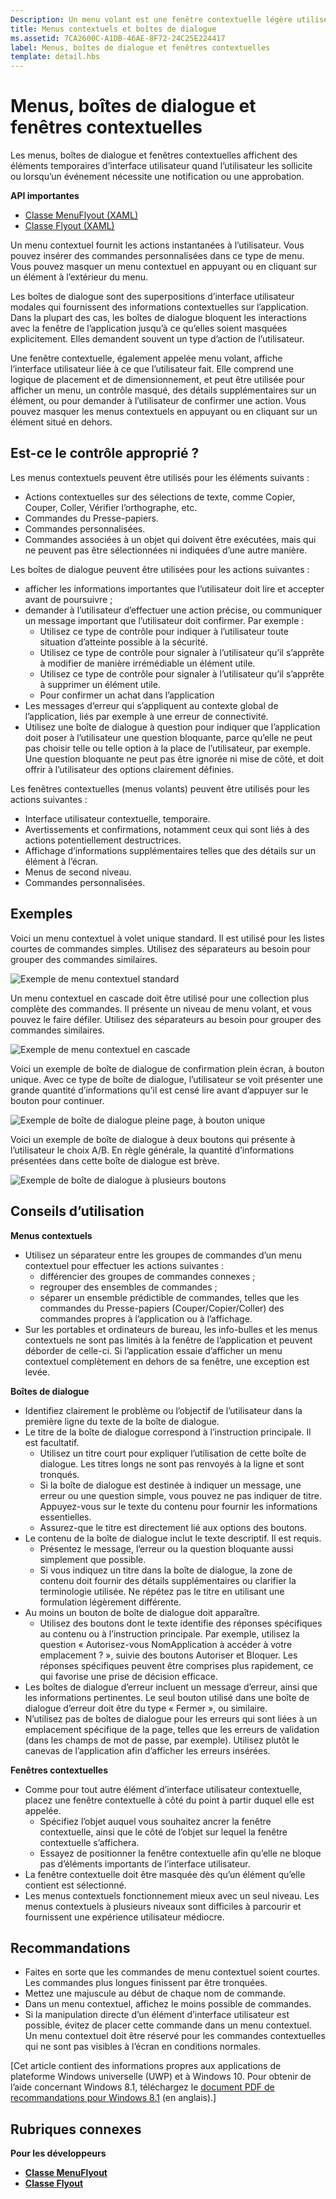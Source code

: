 ```yaml
---
Description: Un menu volant est une fenêtre contextuelle légère utilisée pour afficher de manière temporaire des éléments de l’interface utilisateur qui sont liés à ce que l’utilisateur est en train de faire.
title: Menus contextuels et boîtes de dialogue
ms.assetid: 7CA2600C-A1DB-46AE-8F72-24C25E224417
label: Menus, boîtes de dialogue et fenêtres contextuelles
template: detail.hbs
---
```

# Menus, boîtes de dialogue et fenêtres contextuelles

Les menus, boîtes de dialogue et fenêtres contextuelles affichent des éléments temporaires d’interface utilisateur quand l’utilisateur les sollicite ou lorsqu’un événement nécessite une notification ou une approbation. 

<span class="sidebar_heading" style="font-weight: bold;">API importantes</span>

-   [Classe MenuFlyout (XAML)](https://msdn.microsoft.com/library/windows/apps/dn299030)
-   [Classe Flyout (XAML)](https://msdn.microsoft.com/library/windows/apps/dn279496)

Un menu contextuel fournit les actions instantanées à l’utilisateur. Vous pouvez insérer des commandes personnalisées dans ce type de menu. Vous pouvez masquer un menu contextuel en appuyant ou en cliquant sur un élément à l’extérieur du menu.

Les boîtes de dialogue sont des superpositions d’interface utilisateur modales qui fournissent des informations contextuelles sur l’application. Dans la plupart des cas, les boîtes de dialogue bloquent les interactions avec la fenêtre de l’application jusqu’à ce qu’elles soient masquées explicitement. Elles demandent souvent un type d’action de l’utilisateur.

Une fenêtre contextuelle, également appelée menu volant, affiche l’interface utilisateur liée à ce que l’utilisateur fait. Elle comprend une logique de placement et de dimensionnement, et peut être utilisée pour afficher un menu, un contrôle masqué, des détails supplémentaires sur un élément, ou pour demander à l’utilisateur de confirmer une action. Vous pouvez masquer les menus contextuels en appuyant ou en cliquant sur un élément situé en dehors.


## Est-ce le contrôle approprié ?

Les menus contextuels peuvent être utilisés pour les éléments suivants :

-   Actions contextuelles sur des sélections de texte, comme Copier, Couper, Coller, Vérifier l’orthographe, etc.
-   Commandes du Presse-papiers.
-   Commandes personnalisées.
-   Commandes associées à un objet qui doivent être exécutées, mais qui ne peuvent pas être sélectionnées ni indiquées d’une autre manière.

Les boîtes de dialogue peuvent être utilisées pour les actions suivantes :

- afficher les informations importantes que l’utilisateur doit lire et accepter avant de poursuivre ;
- demander à l’utilisateur d’effectuer une action précise, ou communiquer un message important que l’utilisateur doit confirmer. Par exemple :
  - Utilisez ce type de contrôle pour indiquer à l’utilisateur toute situation d’atteinte possible à la sécurité.
  - Utilisez ce type de contrôle pour signaler à l’utilisateur qu’il s’apprête à modifier de manière irrémédiable un élément utile.
  - Utilisez ce type de contrôle pour signaler à l’utilisateur qu’il s’apprête à supprimer un élément utile.
  - Pour confirmer un achat dans l’application
- Les messages d’erreur qui s’appliquent au contexte global de l’application, liés par exemple à une erreur de connectivité.
- Utilisez une boîte de dialogue à question pour indiquer que l’application doit poser à l’utilisateur une question bloquante, parce qu’elle ne peut pas choisir telle ou telle option à la place de l’utilisateur, par exemple. Une question bloquante ne peut pas être ignorée ni mise de côté, et doit offrir à l’utilisateur des options clairement définies.

Les fenêtres contextuelles (menus volants) peuvent être utilisés pour les actions suivantes :

-   Interface utilisateur contextuelle, temporaire.
-   Avertissements et confirmations, notamment ceux qui sont liés à des actions potentiellement destructrices.
-   Affichage d’informations supplémentaires telles que des détails sur un élément à l’écran.
-   Menus de second niveau.
-   Commandes personnalisées.


## Exemples

Voici un menu contextuel à volet unique standard. Il est utilisé pour les listes courtes de commandes simples. Utilisez des séparateurs au besoin pour grouper des commandes similaires.

![Exemple de menu contextuel standard](images/controls_contextmenu_singlepane.png)

Un menu contextuel en cascade doit être utilisé pour une collection plus complète des commandes. Il présente un niveau de menu volant, et vous pouvez le faire défiler. Utilisez des séparateurs au besoin pour grouper des commandes similaires.

![Exemple de menu contextuel en cascade](images/controls_contextmenu_cascading.png)

Voici un exemple de boîte de dialogue de confirmation plein écran, à bouton unique. Avec ce type de boîte de dialogue, l’utilisateur se voit présenter une grande quantité d’informations qu’il est censé lire avant d’appuyer sur le bouton pour continuer.

![Exemple de boîte de dialogue pleine page, à bouton unique](images/controls_dialog_singlebutton.png)

Voici un exemple de boîte de dialogue à deux boutons qui présente à l’utilisateur le choix A/B. En règle générale, la quantité d’informations présentées dans cette boîte de dialogue est brève.

![Exemple de boîte de dialogue à plusieurs boutons](images/controls_dialog_twobutton.png)


## Conseils d’utilisation

**Menus contextuels**
- Utilisez un séparateur entre les groupes de commandes d’un menu contextuel pour effectuer les actions suivantes :
  - différencier des groupes de commandes connexes ;
  - regrouper des ensembles de commandes ;
  - séparer un ensemble prédictible de commandes, telles que les commandes du Presse-papiers (Couper/Copier/Coller) des commandes propres à l’application ou à l’affichage.
-   Sur les portables et ordinateurs de bureau, les info-bulles et les menus contextuels ne sont pas limités à la fenêtre de l’application et peuvent déborder de celle-ci. Si l’application essaie d’afficher un menu contextuel complètement en dehors de sa fenêtre, une exception est levée.

**Boîtes de dialogue**
-   Identifiez clairement le problème ou l’objectif de l’utilisateur dans la première ligne du texte de la boîte de dialogue.
-   Le titre de la boîte de dialogue correspond à l’instruction principale. Il est facultatif.
    -   Utilisez un titre court pour expliquer l’utilisation de cette boîte de dialogue. Les titres longs ne sont pas renvoyés à la ligne et sont tronqués.
    -   Si la boîte de dialogue est destinée à indiquer un message, une erreur ou une question simple, vous pouvez ne pas indiquer de titre. Appuyez-vous sur le texte du contenu pour fournir les informations essentielles.
    -   Assurez-que le titre est directement lié aux options des boutons.
-   Le contenu de la boîte de dialogue inclut le texte descriptif. Il est requis.
    -   Présentez le message, l’erreur ou la question bloquante aussi simplement que possible.
    -   Si vous indiquez un titre dans la boîte de dialogue, la zone de contenu doit fournir des détails supplémentaires ou clarifier la terminologie utilisée. Ne répétez pas le titre en utilisant une formulation légèrement différente.
-   Au moins un bouton de boîte de dialogue doit apparaître.
    -   Utilisez des boutons dont le texte identifie des réponses spécifiques au contenu ou à l’instruction principale. Par exemple, utilisez la question « Autorisez-vous NomApplication à accéder à votre emplacement ? », suivie des boutons Autoriser et Bloquer. Les réponses spécifiques peuvent être comprises plus rapidement, ce qui favorise une prise de décision efficace.
-   Les boîtes de dialogue d’erreur incluent un message d’erreur, ainsi que les informations pertinentes. Le seul bouton utilisé dans une boîte de dialogue d’erreur doit être du type « Fermer », ou similaire.
-   N’utilisez pas de boîtes de dialogue pour les erreurs qui sont liées à un emplacement spécifique de la page, telles que les erreurs de validation (dans les champs de mot de passe, par exemple). Utilisez plutôt le canevas de l’application afin d’afficher les erreurs insérées.

**Fenêtres contextuelles**

-   Comme pour tout autre élément d’interface utilisateur contextuelle, placez une fenêtre contextuelle à côté du point à partir duquel elle est appelée.
    -   Spécifiez l’objet auquel vous souhaitez ancrer la fenêtre contextuelle, ainsi que le côté de l’objet sur lequel la fenêtre contextuelle s’affichera.
    -   Essayez de positionner la fenêtre contextuelle afin qu’elle ne bloque pas d’éléments importants de l’interface utilisateur.
-   La fenêtre contextuelle doit être masquée dès qu’un élément qu’elle contient est sélectionné.
-   Les menus contextuels fonctionnement mieux avec un seul niveau. Les menus contextuels à plusieurs niveaux sont difficiles à parcourir et fournissent une expérience utilisateur médiocre.

## Recommandations

-   Faites en sorte que les commandes de menu contextuel soient courtes. Les commandes plus longues finissent par être tronquées.
-   Mettez une majuscule au début de chaque nom de commande.
-   Dans un menu contextuel, affichez le moins possible de commandes.
-   Si la manipulation directe d’un élément d’interface utilisateur est possible, évitez de placer cette commande dans un menu contextuel. Un menu contextuel doit être réservé pour les commandes contextuelles qui ne sont pas visibles à l’écran en conditions normales.


\[Cet article contient des informations propres aux applications de plateforme Windows universelle (UWP) et à Windows 10. Pour obtenir de l’aide concernant Windows 8.1, téléchargez le [document PDF de recommandations pour Windows 8.1](https://go.microsoft.com/fwlink/p/?linkid=258743) (en anglais).\]

## Rubriques connexes



**Pour les développeurs**
* [**Classe MenuFlyout**](https://msdn.microsoft.com/library/windows/apps/dn299030)
* [**Classe Flyout**](https://msdn.microsoft.com/library/windows/apps/dn279496)
<!--HONumber=Mar16_HO1-->
